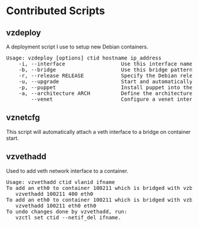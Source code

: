 Contributed Scripts
===================

vzdeploy
--------

A deployment script I use to setup new Debian containers.

<pre>
Usage: vzdeploy [options] ctid hostname ip_address
    -i, --interface                  Use this interface name instead
    -b, --bridge                     Use this bridge pattern instead, specify either interface name or vlan id.
    -r, --release RELEASE            Specify the Debian release to bootstrap.
    -u, --upgrade                    Start and automatically upgrade the machine after bootstrap.
    -p, --puppet                     Install puppet into the container as well.
    -a, --architecture ARCH          Define the architecture used when bootstraping
        --venet                      Configure a venet interface instead of veth.
</pre>


vznetcfg
--------

This script will automatically attach a veth interface to a bridge on container
start.


vzvethadd
---------

Used to add veth network interface to a container.

<pre>
Usage: vzvethadd ctid vlanid ifname
To add an eth0 to container 100211 which is bridged with vzbr400:
   vzvethadd 100211 400 eth0
To add an eth0 to container 100211 which is bridged with vzbreth0:
   vzvethadd 100211 eth0 eth0
To undo changes done by vzvethadd, run:
   vzctl set ctid --netif_del ifname.
</p-re>
